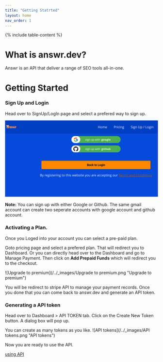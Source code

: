 ```yaml
---
title: "Getting Statrted"
layout: home
nav_order: 1
---
```

{% include table-content %}

# What is answr.dev?

Answr is an API that deliver a range of SEO tools all-in-one.

# Getting Started

### Sign Up and Login

Head over to SignUp/LogIn page and select a prefered way to sign up.

![SignUp/LogIn](/../_images/signup-login.png "SignUp/Login")

**Note:** You can sign up with either Google or Github. The same gmail account can create two seperate accounts with google account and github account.


### Activating a Plan.
Once you Loged into your account you can select a pre-paid plan.

Goto pricing page and select a prefered plan. That will redirect you to Dashboard. Or you can directly head over to the Dashboard and go to Manage Payment. Then click on **Add Prepaid Funds** which will redirect you to the checkout.

![Upgrade to premium](/../_images/Upgrade to premium.png "Upgrade to premium")

You will be redirect to stripe API to manage your payment records. Once you done that you can come back to answr.dev and generate an API token.

### Generating a API token
Head over to Dashboard > API TOKEN tab.
Click on the Create New Token button. A dialog box will pop up.

<!-- ![Webhook](/../_images/create API token.png "Webhookurl") -->

You can create as many tokens as you like. 
![API tokens](/../_images/API tokens.png "API tokens")

Now you are ready to use the API.

[using API](/api/)
